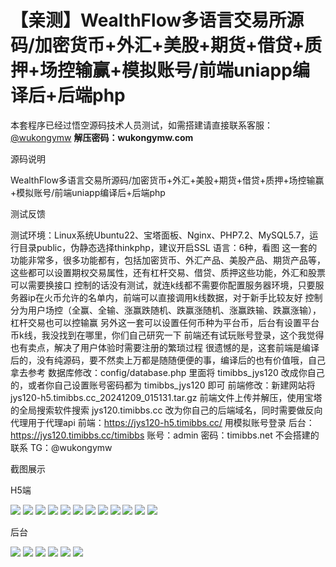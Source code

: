 # 【亲测】WealthFlow多语言交易所源码/加密货币+外汇+美股+期货+借贷+质押+场控输赢+模拟账号/前端uniapp编译后+后端php

本套程序已经过悟空源码技术人员测试，如需搭建请直接联系客服：[@wukongymw](http://t.me/wukongymw)
**解压密码：wukongymw.com**

源码说明

WealthFlow多语言交易所源码/加密货币+外汇+美股+期货+借贷+质押+场控输赢+模拟账号/前端uniapp编译后+后端php

测试反馈

测试环境：Linux系统Ubuntu22、宝塔面板、Nginx、PHP7.2、MySQL5.7，运行目录public，伪静态选择thinkphp，建议开启SSL
语言：6种，看图
这一套的功能非常多，很多功能都有，包括加密货币、外汇产品、美股产品、期货产品等，这些都可以设置期权交易属性，还有杠杆交易、借贷、质押这些功能，外汇和股票可以需要换接口
控制的话没有测试，就连k线都不需要你配置服务器环境，只要服务器ip在火币允许的名单内，前端可以直接调用k线数据，对于新手比较友好
控制分为用户场控（全赢、全输、涨赢跌随机、跌赢涨随机、涨赢跌输、跌赢涨输），杠杆交易也可以控输赢
另外这一套可以设置任何币种为平台币，后台有设置平台币k线，我没找到在哪里，你们自己研究一下
前端还有试玩账号登录，这个我觉得也有卖点，解决了用户体验时需要注册的繁琐过程
很遗憾的是，这套前端是编译后的，没有纯源码，要不然卖上万都是随随便便的事，编译后的也有价值哦，自己拿去参考
数据库修改：config/database.php 里面将 timibbs\_jys120 改成你自己的，或者你自己设置账号密码都为 timibbs\_jys120 即可
前端修改：新建网站将 jys120-h5.timibbs.cc\_20241209\_015131.tar.gz 前端文件上传并解压，使用宝塔的全局搜索软件搜索 jys120.timibbs.cc 改为你自己的后端域名，同时需要做反向代理用于代理api
前端：https://jys120-h5.timibbs.cc/
用模拟账号登录
后台：https://jys120.timibbs.cc/timibbs
账号：admin
密码：timibbs.net
不会搭建的联系 TG：@wukongymw

截图展示

H5端

[![](https://wukongymw.com/wp-content/uploads/2025/02/a0f0d13db8fa1ad.png)](https://wukongymw.com/wp-content/uploads/2025/02/a0f0d13db8fa1ad.png)
[![](https://wukongymw.com/wp-content/uploads/2025/02/fde55856f8bcefd.png)](https://wukongymw.com/wp-content/uploads/2025/02/fde55856f8bcefd.png)
[![](https://wukongymw.com/wp-content/uploads/2025/02/e2ee83b8b5eaadd.png)](https://wukongymw.com/wp-content/uploads/2025/02/e2ee83b8b5eaadd.png)
[![](https://wukongymw.com/wp-content/uploads/2025/02/54690a288184fcb.png)](https://wukongymw.com/wp-content/uploads/2025/02/54690a288184fcb.png)
[![](https://wukongymw.com/wp-content/uploads/2025/02/8de4bec43f8abb9.png)](https://wukongymw.com/wp-content/uploads/2025/02/8de4bec43f8abb9.png)
[![](https://wukongymw.com/wp-content/uploads/2025/02/90d0f49e5e8a742.png)](https://wukongymw.com/wp-content/uploads/2025/02/90d0f49e5e8a742.png)
[![](https://wukongymw.com/wp-content/uploads/2025/02/25de1a2074b5a2d.png)](https://wukongymw.com/wp-content/uploads/2025/02/25de1a2074b5a2d.png)
[![](https://wukongymw.com/wp-content/uploads/2025/02/61045e7ff85e8d1.png)](https://wukongymw.com/wp-content/uploads/2025/02/61045e7ff85e8d1.png)
[![](https://wukongymw.com/wp-content/uploads/2025/02/73a1e813ff7bf7b.png)](https://wukongymw.com/wp-content/uploads/2025/02/73a1e813ff7bf7b.png)
[![](https://wukongymw.com/wp-content/uploads/2025/02/819848d99e44c41.png)](https://wukongymw.com/wp-content/uploads/2025/02/819848d99e44c41.png)
[![](https://wukongymw.com/wp-content/uploads/2025/02/7472030ca721497.png)](https://wukongymw.com/wp-content/uploads/2025/02/7472030ca721497.png)
[![](https://wukongymw.com/wp-content/uploads/2025/02/995ab26e35c5c93.png)](https://wukongymw.com/wp-content/uploads/2025/02/995ab26e35c5c93.png)

后台

[![](https://wukongymw.com/wp-content/uploads/2025/02/aecc24a0ef0106e.png)](https://wukongymw.com/wp-content/uploads/2025/02/aecc24a0ef0106e.png)
[![](https://wukongymw.com/wp-content/uploads/2025/02/3acbd428201cd0a.png)](https://wukongymw.com/wp-content/uploads/2025/02/3acbd428201cd0a.png)
[![](https://wukongymw.com/wp-content/uploads/2025/02/404c8525ca0a110.png)](https://wukongymw.com/wp-content/uploads/2025/02/404c8525ca0a110.png)
[![](https://wukongymw.com/wp-content/uploads/2025/02/a45d36b95dff6b3.png)](https://wukongymw.com/wp-content/uploads/2025/02/a45d36b95dff6b3.png)
[![](https://wukongymw.com/wp-content/uploads/2025/02/c4aae4bbf8e2e1f.png)](https://wukongymw.com/wp-content/uploads/2025/02/c4aae4bbf8e2e1f.png)
[![](https://wukongymw.com/wp-content/uploads/2025/02/0cf456c7917c47e.png)](https://wukongymw.com/wp-content/uploads/2025/02/0cf456c7917c47e.png)